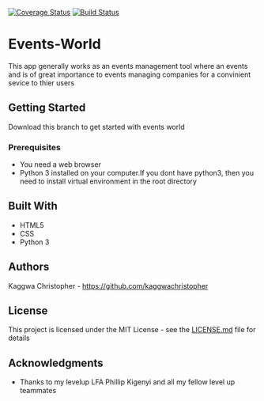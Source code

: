 [![Coverage Status](https://.io/repos/github//-/badge.svg?branch=master)](https://.io/github//-?branch=master)
[![Build Status](https://travis-ci.org/kaggwachristopher/Events-world.svg?branch=database)](https://travis-ci.org/kaggwachristopher/Events-world)
# Events-World
This app generally works as an events management tool where an events and is of great importance to events managing companies for a convinient sevice to thier users
## Getting Started
Download this branch to get started with events world

### Prerequisites
* You need a web browser
* Python 3 installed on your computer.If you dont have python3, then you need to install   virtual environment in the root directory

## Built With
* HTML5
* CSS
* Python 3

## Authors
Kaggwa Christopher -  https://github.com/kaggwachristopher

## License

This project is licensed under the MIT License - see the [LICENSE.md](LICENSE.md) file for details

## Acknowledgments
* Thanks to my levelup LFA Phillip Kigenyi and all my fellow level up teammates

